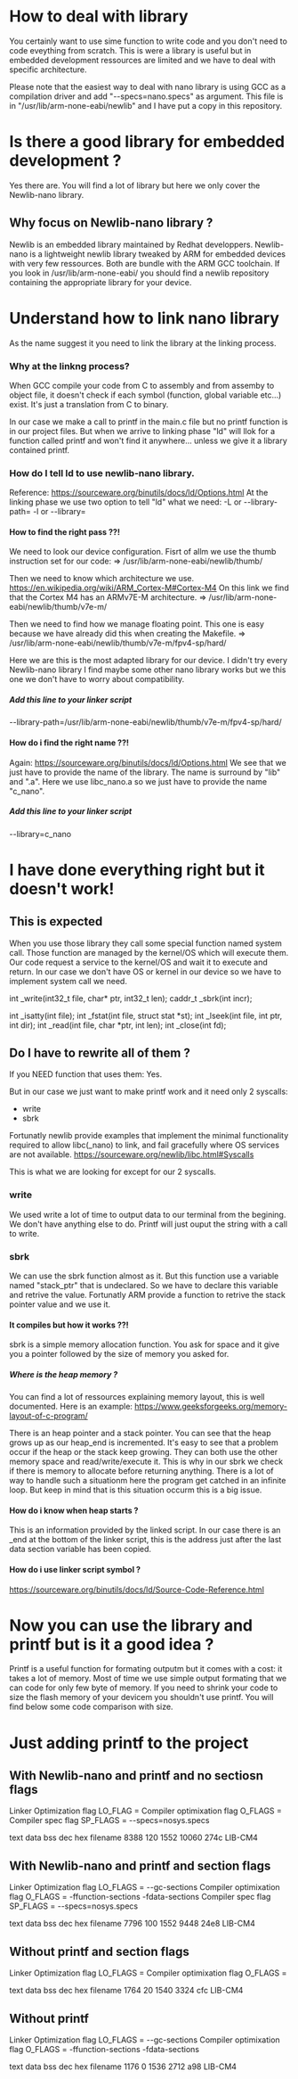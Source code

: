 # How to deal with library
You certainly want to use sime function to write code and you don't need to
 code eveything from scratch. This is were a library is useful but in embedded 
 development ressources are limited and we have to deal with specific 
 architecture.

Please note that the easiest way to deal with nano library is using GCC as a compilation driver and add "--specs=nano.specs" as argument. This file is in "/usr/lib/arm-none-eabi/newlib" and I have put a copy in this repository.
 
# Is there a good library for embedded development ?
 Yes there are. You will find a lot of library but here we only cover the
 Newlib-nano library.
 
## Why focus on Newlib-nano library ?

Newlib is  an embedded library maintained by Redhat developpers. 
Newlib-nano is a lightweight newlib library tweaked by ARM for embedded devices with very few ressources.
Both are bundle with the ARM GCC toolchain.
If you look in /usr/lib/arm-none-eabi/ you should find a newlib repository containing the appropriate library for your device.

# Understand how to link nano library
As the name suggest it you need to link the library at the linking process.

### Why at the linkng process?
When GCC compile your code from C to assembly and from assemby to object file,
it doesn't check if each symbol (function, global variable etc...) exist. It's just a translation from C to binary.

In our case we make a call to printf in the main.c file but no printf function is in our project files. But when we arrive to linking phase "ld" will llok for a function called printf and won't find it anywhere... unless we give it a library contained printf.

### How do I tell ld to use newlib-nano library.
Reference: https://sourceware.org/binutils/docs/ld/Options.html
At the linking phase we use two option to tell "ld" what we need:
	-L or --library-path= 
	-l or --library=

#### How to find the right pass ??!
We need to look our device configuration.
Fisrt of allm we use the thumb instruction set for our code:
=> /usr/lib/arm-none-eabi/newlib/thumb/

Then we need to know which architecture we use.
https://en.wikipedia.org/wiki/ARM_Cortex-M#Cortex-M4
On this link we find that the Cortex M4 has an ARMv7E-M architecture.
=> /usr/lib/arm-none-eabi/newlib/thumb/v7e-m/

Then we need to find how we manage floating point. This one is easy because we 
have already did this when creating the Makefile.
=> /usr/lib/arm-none-eabi/newlib/thumb/v7e-m/fpv4-sp/hard/

Here we are this is the most adapted library for our device.
I didn't try every Newlib-nano library I find maybe some other nano library works but we this one we don't have to worry about compatibility.

##### Add this line to your linker script
--library-path=/usr/lib/arm-none-eabi/newlib/thumb/v7e-m/fpv4-sp/hard/

#### How do i find the right name ??!
Again: https://sourceware.org/binutils/docs/ld/Options.html
We see that we just have to provide the name of the library.
The name is surround by "lib" and ".a".
Here we use libc_nano.a so we just have to provide the name "c_nano".
##### Add this line to your linker script
--library=c_nano

# I have done everything right but it doesn't work!
## This is expected
When you use those library they call some special function named system call.
Those function are managed by the kernel/OS which will execute them.
Our code request a service to the kernel/OS and wait it to execute and return.
In our case we don't have OS or kernel in our device so we have to implement system call we need.


int _write(int32_t file, char* ptr, int32_t len);
caddr_t _sbrk(int incr);

int		_isatty(int file);
int		_fstat(int file, struct stat *st);
int		_lseek(int file, int ptr, int dir);
int		_read(int file, char *ptr, int len);
int		_close(int fd);

## Do I have to rewrite all of them ?
If you NEED function that uses them: Yes.

But in our case we just want to make printf work and it need only 2 syscalls:
- write
- sbrk

Fortunatly newlib provide examples that implement the minimal functionality required to allow libc(_nano) to link, and fail gracefully where OS services are not available.
https://sourceware.org/newlib/libc.html#Syscalls

This is what we are looking for except for our 2 syscalls.

### write
We used write a lot of time to output data to our terminal from the begining.
We don't have anything else to do. Printf will just ouput the string with a call to write.

### sbrk
We can use the sbrk function almost as it. But this function use a variable named "stack_ptr" that is undeclared. So we have to declare this variable and retrive the value. Fortunatly ARM provide a function to retrive the stack pointer value and we use it.

#### It compiles but how it works ??!
sbrk is a simple memory allocation function. You ask for space and it give you a pointer followed by the size of memory you asked for.

##### Where is the heap memory ?
You can find a lot of ressources explaining memory layout, this is well documented.
Here is an example:
https://www.geeksforgeeks.org/memory-layout-of-c-program/

There is an heap pointer and a stack pointer.
You can see that the heap grows up as our heap_end is incremented.
It's easy to see that a problem occur if the heap or the stack keep growing.
They can both use the other memory space and read/write/execute it.
This is why in our sbrk we check if there is memory to allocate before returning anything.
There is a lot of way to handle such a situationm here the program get catched in an infinite loop. But keep in mind that is this situation occurm this is a big issue.

#### How do i know when heap starts ?
This is an information provided by the linked script. In our case there is an _end at the bottom of the linker script, this is the address just after the last data section variable has been copied.
#### How do i use linker script symbol ?
https://sourceware.org/binutils/docs/ld/Source-Code-Reference.html

# Now you can use the library and printf but is it a good idea ?
Printf is a useful function for formating outputm but it comes with a cost: it takes a lot of memory.
Most of time we use simple output formating that we can code for only few byte of memory. If you need to shrink your code to size the flash memory of your devicem you shouldn't use printf.
You will find below some code comparison with size.

# Just adding printf to the project
## With Newlib-nano and printf and no sectiosn flags
Linker Optimization flag
	LO_FLAG = 
Compiler optimixation flag
	O_FLAGS = 
Compiler spec flag
	SP_FLAGS = --specs=nosys.specs

   text    data     bss     dec     hex filename
   8388     120    1552   10060    274c LIB-CM4

## With Newlib-nano and printf and section flags
Linker Optimization flag
	LO_FLAGS = --gc-sections
Compiler optimixation flag
	O_FLAGS = -ffunction-sections -fdata-sections
Compiler spec flag
	SP_FLAGS = --specs=nosys.specs

   text    data     bss     dec     hex filename
   7796     100    1552    9448    24e8 LIB-CM4

## Without printf and section flags
Linker Optimization flag
	LO_FLAGS =
Compiler optimixation flag
	O_FLAGS =

   text	   data	    bss	    dec	    hex	filename
   1764	     20	   1540	   3324	    cfc	LIB-CM4

## Without printf 
Linker Optimization flag
	LO_FLAGS = --gc-sections
Compiler optimixation flag
	O_FLAGS = -ffunction-sections -fdata-sections

   text    data     bss     dec     hex filename
   1176       0    1536    2712     a98 LIB-CM4
